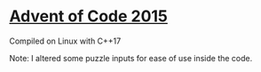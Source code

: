 # [Advent of Code 2015](https://adventofcode.com/2015)

Compiled on Linux with C++17

Note: I altered some puzzle inputs for ease of use inside the code.
